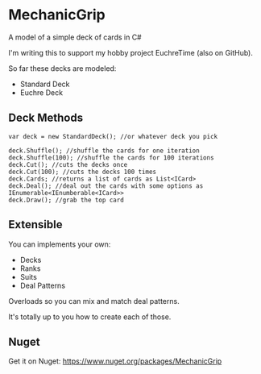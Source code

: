 # MechanicGrip
A model of a simple deck of cards in C#

I'm writing this to support my hobby project EuchreTime (also on GitHub).

So far these decks are modeled:
- Standard Deck
- Euchre Deck

## Deck Methods

```
var deck = new StandardDeck(); //or whatever deck you pick

deck.Shuffle(); //shuffle the cards for one iteration
deck.Shuffle(100); //shuffle the cards for 100 iterations
deck.Cut(); //cuts the decks once
deck.Cut(100); //cuts the decks 100 times
deck.Cards; //returns a list of cards as List<ICard>
deck.Deal(); //deal out the cards with some options as IEnumerable<IEnumberable<ICard>>
deck.Draw(); //grab the top card
```

## Extensible
You can implements your own:
- Decks
- Ranks
- Suits
- Deal Patterns

Overloads so you can mix and match deal patterns.

It's totally up to you how to create each of those.

## Nuget
Get it on Nuget: https://www.nuget.org/packages/MechanicGrip
